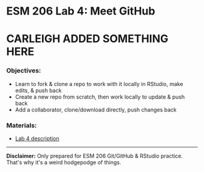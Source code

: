 # ESM 206 Lab 4: Meet GitHub

# CARLEIGH ADDED SOMETHING HERE

### Objectives:

- Learn to fork & clone a repo to work with it locally in RStudio, make edits, & push back
- Create a new repo from scratch, then work locally to update & push back
- Add a collaborator, clone/download directly, push changes back

### Materials: 

- [Lab 4 description](https://drive.google.com/open?id=1KX6_bKA8BOO0NdsUviVi0HCT-q9iTCtTYsS1dGNQJfU)

----------
**Disclaimer:** Only prepared for ESM 206 Git/GitHub & RStudio practice. That's why it's a weird hodgepodge of things. 


